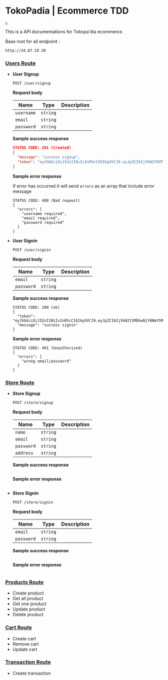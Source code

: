 

# TokoPadia | Ecommerce TDD 

<img src="https://cdn1.imggmi.com/uploads/2019/9/16/9d9aab1445a8dc71d743ad8b012ece6a-full.png" style="zoom:50%;" />



This is a API documentations for Tokopa'dia ecommerce.

Base root for all endpoint :

```
http://34.87.19.30
```



### <u>Users Route</u>

- **User Signup**

  ```
  POST /user/signup
  ```

  **Request body**

  | Name       | Type     | Description |
  | ---------- | -------- | ----------- |
  | `username` | `string` |             |
  | `email`    | `string` |             |
  | `password` | `string` |             |

  **Sample success response**

  ```json
  STATUS CODE: 201 (Created)
  {
    "message": "success signup",
    "token": "eyJhbGciOiJIUzI1NiIsInR5cCI6IkpXVCJ9.eyJpZCI6IjVkN2Y0OTlkODk3ZGYzMGJjZTNmNTIyMyIsInVzZXJuYW1lIjoidGVzdCIsImVtYWlsIjoidGVzdEBnbWFpbC5jb20iLCJpYXQiOjE1Njg2MjMwMDV9.bRZxvC1OWpmfP8kLuLLsgdHx8tm9wFWDc1dfXz2x0gg"
  }
  ```

  **Sample error response**

  If error has occurred it will send `errors` as an array that include error message

  ```
  STATUS CODE: 400 (Bad request)
  {
    "errors": [
      "username required",
      "email required",
      "password required"
    ]
  }
  ```

  

- **User Signin**

  ```
  POST /user/signin
  ```

  **Request body**

  | Name       | Type     | Description |
  | ---------- | -------- | ----------- |
  | `email`    | `string` |             |
  | `password` | `string` |             |

  **Sample success response**

  ```
  STATUS CODE: 200 (ok)
  {
    "token": "eyJhbGciOiJIUzI1NiIsInR5cCI6IkpXVCJ9.eyJpZCI6IjVkN2Y2MDkwNjY0NmY5MGM4OGI1YzA5MSIsInVzZXJuYW1lIjoidGVzdCIsImVtYWlsIjoidGVzdEBnbWFpbC5jb20iLCJpYXQiOjE1Njg2Mjg5MTl9.KdV6QwmcLkg8PCk6JewOdNY2brlEIggJRZ_jKGWwl5E",
    "message": "success signin"
  }
  ```

  **Sample error response**

  ```
  STATUS CODE: 401 (Unauthorized)
  {
    "errors": [
      "wrong email/password"
    ]
  }
  ```

### <u>Store Route</u>

- **Store Signup**

  ```
  POST /store/signup
  ```

  **Request body**

  | Name       | Type     | Description |
  | ---------- | -------- | ----------- |
  | `name`     | `string` |             |
  | `email`    | `string` |             |
  | `password` | `string` |             |
  | `address`  | `string` |             |

  **Sample success response**

  ```
  
  ```

  **Sample error response**

  ```
  
  ```

  

- **Store Signin**

  ```
  POST /store/signin
  ```

  **Request body**

  | Name       | Type     | Description |
  | ---------- | -------- | ----------- |
  | `email`    | `string` |             |
  | `password` | `string` |             |

  **Sample success response**

  ```
  
  ```

  **Sample error response**

  ```
  
  ```

  



### <u>Products Route</u>

- Create product
- Get all product
- Get one product
- Update product
- Delete product

### <u>Cart Route</u>

- Create cart
- Remove cart
- Update cart

### <u>Transaction Route</u>

- Create transaction